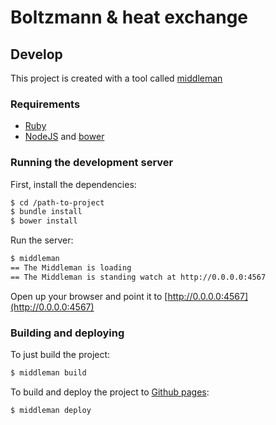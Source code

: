 # Boltzmann & heat exchange

## Develop

This project is created with a tool called [middleman](http://middlemanapp.com/)

### Requirements

* [Ruby](https://www.ruby-lang.org/en/downloads/)
* [NodeJS](http://nodejs.org/) and [bower](http://bower.io/)

### Running the development server

First, install the dependencies:
```bash
$ cd /path-to-project
$ bundle install
$ bower install
```

Run the server:
```bash
$ middleman
== The Middleman is loading
== The Middleman is standing watch at http://0.0.0.0:4567
```

Open up your browser and point it to [http://0.0.0.0:4567](http://0.0.0.0:4567)

### Building and deploying

To just build the project:

```bash
$ middleman build
```

To build and deploy the project to [Github pages](https://pages.github.com/):

```bash
$ middleman deploy
```